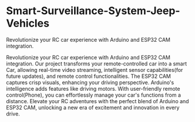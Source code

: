 # Smart-Surveillance-System-Jeep-Vehicles
 Revolutionize your RC car experience with Arduino and ESP32 CAM integration. 


Revolutionize your RC car experience with Arduino and ESP32 CAM integration. Our project transforms your remote-controlled car into a smart Car, allowing real-time video streaming, intelligent sensor capabilities(for future updates), and remote control functionalities. The ESP32 CAM captures crisp visuals, enhancing your driving perspective. Arduino's intelligence adds features like driving motors. With user-friendly remote control(Phone), you can effortlessly manage your car's functions from a distance. Elevate your RC adventures with the perfect blend of Arduino and ESP32 CAM, unlocking a new era of excitement and innovation in every drive.
